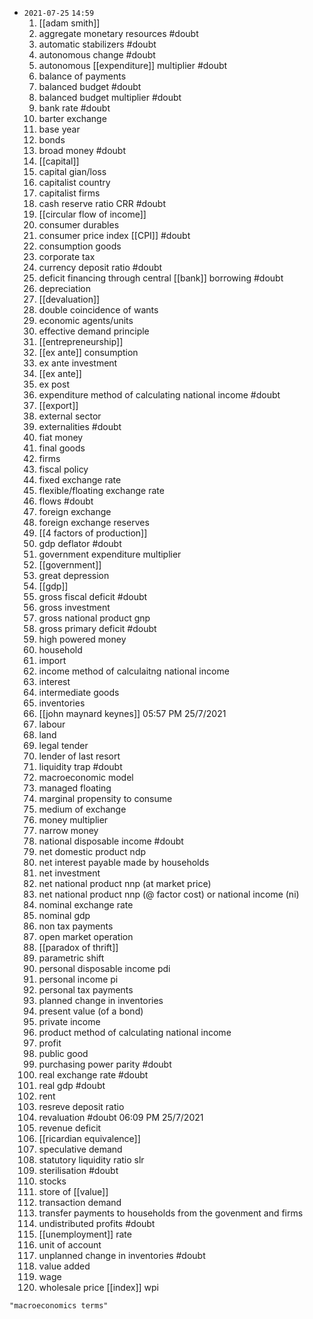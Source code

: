- `2021-07-25`  `14:59`
	1. [[adam smith]]
	2. aggregate monetary resources #doubt 
	3. automatic stabilizers #doubt 
	4. autonomous change #doubt 
	5. autonomous [[expenditure]] multiplier #doubt 
	6. balance of payments
	7. balanced budget #doubt 
	8. balanced budget multiplier #doubt 
	9. bank rate #doubt 
	10. barter exchange
	11. base year
	12. bonds
	13. broad money #doubt 
	14. [[capital]]
	15. capital gian/loss
	16. capitalist country
	17. capitalist firms
	18. cash reserve ratio CRR #doubt 
	19. [[circular flow of income]]
	20. consumer durables
	21. consumer price index [[CPI]] #doubt 
	22. consumption goods
	23. corporate tax
	24. currency deposit ratio #doubt 
	25. deficit financing through central [[bank]] borrowing #doubt 
	26. depreciation
	27. [[devaluation]]
	28. double coincidence of wants
	29. economic agents/units
	30. effective demand principle
	31. [[entrepreneurship]]
	32. [[ex ante]] consumption
	33. ex ante investment
	34. [[ex ante]]
	35. ex post
	36. expenditure method of calculating national income #doubt 
	37. [[export]]
	38. external sector
	39. externalities #doubt 
	40. fiat money
	41. final goods
	42. firms
	43. fiscal policy
	44. fixed exchange rate
	45. flexible/floating exchange rate
	46. flows #doubt 
	47. foreign exchange
	48. foreign exchange reserves
	49. [[4 factors of production]]
	50. gdp deflator #doubt 
	51. government expenditure multiplier
	52. [[government]]
	53. great depression
	54. [[gdp]]
	55. gross fiscal deficit #doubt 
	56. gross investment
	57. gross national product gnp
	58. gross primary deficit #doubt 
	59. high powered money
	60. household
	61. import
	62. income method of calculaitng national income
	63. interest
	64. intermediate goods
	65. inventories
	66. [[john maynard keynes]] 05:57 PM 25/7/2021
	67. labour
	68. land
	69. legal tender
	70. lender of last resort
	71. liquidity trap #doubt 
	72. macroeconomic model
	73. managed floating
	74. marginal propensity to consume
	75. medium of exchange
	76. money multiplier
	77. narrow money
	78. national disposable income #doubt 
	79. net domestic product ndp
	80. net interest payable made by households
	81. net investment
	82. net national product nnp (at market price)
	83. net national product nnp (@ factor cost) or national income (ni)
	84. nominal exchange rate
	85. nominal gdp
	86. non tax payments
	87. open market operation
	88. [[paradox of thrift]]
	89. parametric shift
	90. personal disposable income pdi
	91. personal income pi
	92. personal tax payments
	93. planned change in inventories
	94. present value (of a bond)
	95. private income
	96. product method of calculating national income
	97. profit
	98. public good
	99. purchasing power parity #doubt 
	100. real exchange rate #doubt 
	101. real gdp #doubt 
	102. rent
	103. resreve deposit ratio
	104. revaluation #doubt  06:09 PM 25/7/2021
	105. revenue deficit
	106. [[ricardian equivalence]]
	107. speculative demand
	108. statutory liquidity ratio slr
	109. sterilisation #doubt 
	110. stocks
	111. store of [[value]]
	112. transaction demand
	113. transfer payments to households from the govenment and firms
	114. undistributed profits #doubt  
	115. [[unemployment]] rate
	116. unit of account
	117. unplanned change in inventories #doubt  
	118. value added
	119. wage
	120. wholesale price [[index]] wpi

```query
"macroeconomics terms"
```